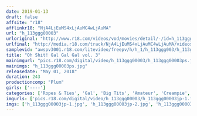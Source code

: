 ```yaml
---
date: 2019-01-13
draft: false
affsite: "r18"
afflinkr18: "NjA4LjEuMS4xLjAuMC4wLjAuMA"
url: "h_113ggg00003"
urloriginal: "http://www.r18.com/videos/vod/movies/detail/-/id=h_113ggg00003"
urlfinal: "http://media.r18.com/track/NjA4LjEuMS4xLjAuMC4wLjAuMA/videos/vod/movies/detail/-/id=h_113ggg00003"
samplevid: "awspv3001.r18.com/litevideo/freepv/h/h_1/h_113ggg003/h_113ggg003_dmb_w.mp4"
title: "Oh Shit! Gal Gal Gal vol. 3"
mainimgurl: "pics.r18.com/digital/video/h_113ggg00003/h_113ggg00003ps.jpg"
mainimgs: "h_113ggg00003ps.jpg"
releasedate: "May 01, 2018"
duration: 243
productioncomp: "Plum"
girls: ['----']
categories: ['Ropes & Ties', 'Gal', 'Big Tits', 'Amateur', 'Creampie', 'Over 4 Hours']
imgurls: ['pics.r18.com/digital/video/h_113ggg00003/h_113ggg00003jp-1.jpg', 'pics.r18.com/digital/video/h_113ggg00003/h_113ggg00003jp-2.jpg', 'pics.r18.com/digital/video/h_113ggg00003/h_113ggg00003jp-3.jpg', 'pics.r18.com/digital/video/h_113ggg00003/h_113ggg00003jp-4.jpg', 'pics.r18.com/digital/video/h_113ggg00003/h_113ggg00003jp-5.jpg', 'pics.r18.com/digital/video/h_113ggg00003/h_113ggg00003jp-6.jpg', 'pics.r18.com/digital/video/h_113ggg00003/h_113ggg00003jp-7.jpg', 'pics.r18.com/digital/video/h_113ggg00003/h_113ggg00003jp-8.jpg', 'pics.r18.com/digital/video/h_113ggg00003/h_113ggg00003jp-9.jpg', 'pics.r18.com/digital/video/h_113ggg00003/h_113ggg00003jp-10.jpg', 'pics.r18.com/digital/video/h_113ggg00003/h_113ggg00003jp-11.jpg', 'pics.r18.com/digital/video/h_113ggg00003/h_113ggg00003jp-12.jpg', 'pics.r18.com/digital/video/h_113ggg00003/h_113ggg00003jp-13.jpg', 'pics.r18.com/digital/video/h_113ggg00003/h_113ggg00003jp-14.jpg', 'pics.r18.com/digital/video/h_113ggg00003/h_113ggg00003jp-15.jpg', 'pics.r18.com/digital/video/h_113ggg00003/h_113ggg00003jp-16.jpg', 'pics.r18.com/digital/video/h_113ggg00003/h_113ggg00003jp-17.jpg', 'pics.r18.com/digital/video/h_113ggg00003/h_113ggg00003jp-18.jpg', 'pics.r18.com/digital/video/h_113ggg00003/h_113ggg00003jp-19.jpg', 'pics.r18.com/digital/video/h_113ggg00003/h_113ggg00003jp-20.jpg']
imgs: ['h_113ggg00003jp-1.jpg', 'h_113ggg00003jp-2.jpg', 'h_113ggg00003jp-3.jpg', 'h_113ggg00003jp-4.jpg', 'h_113ggg00003jp-5.jpg', 'h_113ggg00003jp-6.jpg', 'h_113ggg00003jp-7.jpg', 'h_113ggg00003jp-8.jpg', 'h_113ggg00003jp-9.jpg', 'h_113ggg00003jp-10.jpg', 'h_113ggg00003jp-11.jpg', 'h_113ggg00003jp-12.jpg', 'h_113ggg00003jp-13.jpg', 'h_113ggg00003jp-14.jpg', 'h_113ggg00003jp-15.jpg', 'h_113ggg00003jp-16.jpg', 'h_113ggg00003jp-17.jpg', 'h_113ggg00003jp-18.jpg', 'h_113ggg00003jp-19.jpg', 'h_113ggg00003jp-20.jpg']
---
```

